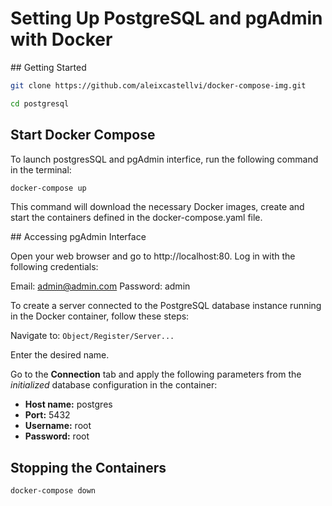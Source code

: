 # Setting Up PostgreSQL and pgAdmin with Docker

## Getting Started

```bash
git clone https://github.com/aleixcastellvi/docker-compose-img.git
```

```bash
cd postgresql
```

## Start Docker Compose

To launch postgresSQL and pgAdmin interfice, run the following command in the terminal:

```bash
docker-compose up
```

This command will download the necessary Docker images, create and start the containers defined in the docker-compose.yaml file.

## Accessing pgAdmin Interface

Open your web browser and go to http://localhost:80. Log in with the following credentials:

Email: admin@admin.com
Password: admin

To create a server connected to the PostgreSQL database instance running in the Docker container, follow these steps:

Navigate to: `Object/Register/Server...`

Enter the desired name.

Go to the **Connection** tab and apply the following parameters from the _initialized_ database configuration in the container:

* **Host name:** postgres
* **Port:** 5432
* **Username:** root
* **Password:** root

## Stopping the Containers

```bash
docker-compose down
```